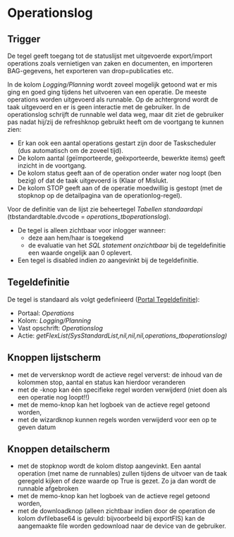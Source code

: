 # Operationslog

## Trigger

De tegel geeft toegang tot de statuslijst met uitgevoerde export/import operations zoals vernietigen van zaken en documenten, en importeren BAG-gegevens, het exporteren van drop=publicaties etc.

In de kolom _Logging/Planning_ wordt zoveel mogelijk getoond wat er mis ging en goed ging tijdens het uitvoeren van een operatie. De meeste operations worden uitgevoerd als runnable. Op de achtergrond wordt de taak uitgevoerd en er is geen interactie met de gebruiker. In de operationslog schrijft de runnable wel data weg, maar dit ziet de gebruiker pas nadat hij/zij de refreshknop gebruikt heeft om de voortgang te kunnen zien:

- Er kan ook een aantal operations gestart zijn door de Taskscheduler (dus automatisch om de zoveel tijd).
- De kolom aantal (geïmporteerde, geëxporteerde, bewerkte items) geeft inzicht in de voortgang.
- De kolom status geeft aan of de operation onder water nog loopt (ben bezig) of dat de taak uitgevoerd is (Klaar of Mislukt.
- De kolom STOP geeft aan of de operatie moedwillig is gestopt (met de stopknop op de detailpagina van de operationlog-regel).

Voor de definitie van de lijst zie beheertegel _Tabellen standaardapi_ (tbstandardtable.dvcode = _operations_tboperationslog_).

- De tegel is alleen zichtbaar voor inlogger wanneer:
  - deze aan hem/haar is toegekend
  - de evaluatie van het _SQL statement onzichtbaar_ bij de tegeldefinitie een waarde ongelijk aan 0 oplevert.
- Een tegel is disabled indien zo aangevinkt bij de tegeldefinitie.

## Tegeldefinitie

De tegel is standaard als volgt gedefinieerd ([Portal Tegeldefinitie](../../../../instellen_inrichten/portaldefinitie/portal_tegel.md)):

- Portaal: _Operations_
- Kolom: _Logging/Planning_
- Vast opschrift: _Operationslog_
- Actie: _getFlexList(SysStandardList,nil,nil,nil,operations_tboperationslog)_

## Knoppen lijstscherm

- met de verversknop wordt de actieve regel ververst: de inhoud van de kolommen stop, aantal en status kan hierdoor veranderen
- met de -knop kan één specifieke regel worden verwijderd (niet doen als een operatie nog loopt!!)
- met de memo-knop kan het logboek van de actieve regel getoond worden,
- met de wizardknop kunnen regels worden verwijderd voor een op te geven datum

## Knoppen detailscherm

- met de stopknop wordt de kolom dlstop aangevinkt. Een aantal operation (met name de runnables) zullen tijdens de uitvoer van de taak geregeld kijken of deze waarde op True is gezet. Zo ja dan wordt de runnable afgebroken
- met de memo-knop kan het logboek van de actieve regel getoond worden,
- met de downloadknop (alleen zichtbaar indien door de operation de kolom dvfilebase64 is gevuld: bijvoorbeeld bij exportFIS) kan de aangemaakte file worden gedownload naar de device van de gebruiker.
